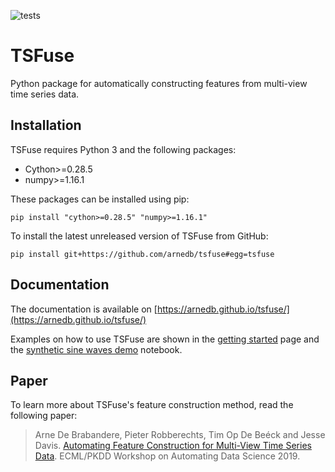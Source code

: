 ![tests](https://github.com/arnedb/tsfuse/workflows/Run%20tests/badge.svg)

# TSFuse

Python package for automatically constructing features from multi-view time series data.

## Installation

TSFuse requires Python 3 and the following packages:

- Cython>=0.28.5
- numpy>=1.16.1

These packages can be installed using pip:

    pip install "cython>=0.28.5" "numpy>=1.16.1"
    
To install the latest unreleased version of TSFuse from GitHub:

    pip install git+https://github.com/arnedb/tsfuse#egg=tsfuse
    
## Documentation

The documentation is available on [https://arnedb.github.io/tsfuse/](https://arnedb.github.io/tsfuse/)

Examples on how to use TSFuse are shown in the [getting started](https://arnedb.github.io/tsfuse/getting-started.html) page and the [synthetic sine waves demo](notebooks/Synthetic%20Sine%20Waves%20Demo.ipynb) notebook.

## Paper

To learn more about TSFuse's feature construction method, read the following paper:

> Arne De Brabandere, Pieter Robberechts, Tim Op De Beéck and Jesse Davis. [Automating Feature Construction for Multi-View Time Series Data](https://www.google.com/url?q=https%3A%2F%2Fupvedues-my.sharepoint.com%2F%3Ab%3A%2Fg%2Fpersonal%2Fjorallo_upv_edu_es%2FETxycG2WhmFBmVN7CNW8yKsBQHwhhlzdyegEx1AnNeRa2w%3Fe%3DbPQR7e&sa=D&sntz=1&usg=AFQjCNH-zTIQtPE2M0m0h_uUPN_25SaGCw). ECML/PKDD Workshop on Automating Data Science 2019.
